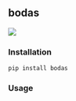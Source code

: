 ## bodas

![](https://github.com/urbanij/bodas/blob/main/docs/example1.png?raw=true)

### Installation
`pip install bodas`


### Usage
```python

```
